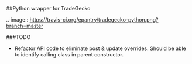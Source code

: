 ##Python wrapper for TradeGecko

.. image:: https://travis-ci.org/epantry/tradegecko-python.png?branch=master


###TODO

* Refactor API code to eliminate post & update overrides. Should be able to identify calling class in parent constructor.